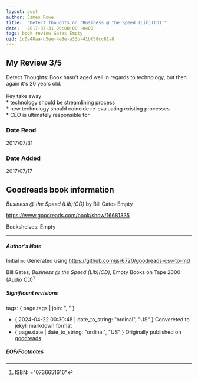 ```yaml
---
layout: post
author: James Rowe
title:  "Detect Thoughts on 'Business @ the Speed (Lib)(CD)'"
date:   2017-07-31 00:00:00 -0400
tags: book review Gates Empty
uid: 1c0a48aa-d5ee-4e8e-a33b-41bf58cc81a8
---
```


<!-- highly dependent on how you personally use jekyll templates, and how you want this to show up -->

## My Review 3/5

Detect Thoughts: Book hasn't aged well in regards to technology, but then again it's 20 years old.<br/><br/>Key take away<br/>* technology should be streamlining process<br/>* new technology should coincide re-evaluating existing processes<br/>* CEO is ultimately responsible for 

### Date Read
2017/07/31

### Date Added
2017/07/17

## Goodreads book information

*Business @ the Speed (Lib)(CD)* by Bill  Gates
Empty

https://www.goodreads.com/book/show/16681335

Bookshelves: Empty

---

##### Author's Note

Initial `md` Generated using https://github.com/jsr6720/goodreads-csv-to-md

Bill  Gates, *Business @ the Speed (Lib)(CD)*, Empty Books on Tape 2000 (Audio CD)[^1]

##### Significant revisions

tags: { page.tags | join: ", " } <!-- todo move this somewhere -->

- { 2024-04-22 00:30:48 | date_to_string: "ordinal", "US" } Convereted to jekyll markdown format 
- { page.date | date_to_string: "ordinal", "US" } Originally published on [goodreads](https://www.goodreads.com)

##### EOF/Footnotes

[^1]: ISBN: ="0736651616"